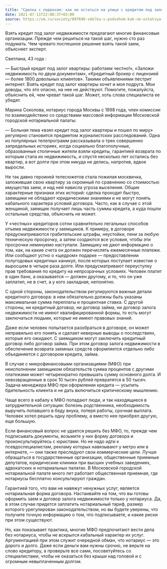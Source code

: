 ```yaml
---
title: "Сделка с подвохом: как не остаться на улице с кредитом под залог квартиры"
date: 2021-07-11T22:08:37+03:00
source: https://vm.ru/society/897690-sdelka-s-podvohom-kak-ne-ostatsya-na-ulice-s-kreditom-pod-zalog-kvartiry
---
```


Взять кредит под залог недвижимости предлагают многие финансовые организации. Прежде чем решиться на такой шаг, нужно сто раз подумать. Чем чревато поспешное решение взять такой заем, объясняет эксперт.

Светлана, 43 года :

— Быстрый кредит под залог квартиры: работаем честно!», «Заложи недвижимость по двум документам», «Кредитный брокер с лицензией — более 1800 довольных клиентов». Такими объявлениями пестрит интернет. Взять кредит под залог квартиры хочет и моя подруга. Мои доводы, что это опасно, на нее не действуют. Помогите, пожалуйста, объяснить ей, чем чреват такой шаг. Может, хоть слова специалиста ее убедят.

Марина Соколова, нотариус города Москвы с 1998 года, член комиссии по взаимодействию со средствами массовой информации Московской городской нотариальной палаты:

— Больная тема «взял кредит под залог квартиры и пошел по миру» регулярно становится предметом журналистских расследований. Одна из популярных телепрограмм рассказывала о трех совершенно запредельных историях, когда социально благополучные, образованные столичные жители взяли кредиты, гарантией возврата по которым стала их недвижимость, и спустя несколько лет остались без квартир, а вот долги при этом никуда не делись, напротив, вдвое выросли.

Не так давно героиней телесюжетов стала пожилая москвичка, заложившая свою квартиру за скромный по сравнению со стоимостью имущества заем, и над ней нависла угроза выселения. Общие характерные признаки этих историй: сделка проходит быстро, заемщики не обладают юридическими знаниями и не могут понять кабального характера условий договора. Часто, как в случае с этой женщиной, заемщик получает лишь часть суммы кредита, а куда пошли остальные средства, объяснить не может.

У «честных» кредиторов сотни сравнительно легальных способов отъема недвижимости у заемщиков. К примеру, в договоре предусматриваются грабительские штрафы, неустойки, пени за любую техническую просрочку, а затем создаются все условия, чтобы эти просрочки неминуемо наступали. Заемщику не дают информацию о том, как, на какие счета он должен перечислять ежемесячные платежи. Или сообщают устно о «щедром» подарке — предоставлении полугодовых кредитных каникул, после которых поступает известие о выросшем в четыре раза долге. Или предусматривают переуступку прав требования по кредиту на непрозрачных условиях. Человек платит в один банк, а оказывается — должен другому, и то, что он уже заплатил, не в счет, а у кого закладная, непонятно.

С одной стороны, законодательством регулируются важные детали кредитного договора: в нем обязательно должны быть указаны максимальная сумма переплаты и процентная ставка. С другой стороны, ни кредитный договор, ни договор займа, ни договор залога недвижимости не имеют квалифицированной формы, то есть могут заключаться людьми, которые не имеют правовых знаний.

Даже если человек попытается разобраться в договоре, он может неправильно его понять и сделает неверные выводы о последствиях, которые его ожидают. С заемщиком могут заключить кредитный договор либо договор займа. При этом договор залога недвижимости в обеспечение возврата заемных средств оформляется отдельно либо объединяется с договором кредита, займа.

В случае с микрофинансовыми организациями (МФО) при неисполнении заемщиком обязательств сумма процентов с другими платежами может четырехкратно превышать сумму основного долга. И невозвращенные в срок 10 тысяч рублей превратятся в 50 тысяч. Задача менеджера МФО при оформлении кредита — усыпить бдительность клиента и не дать включиться критическому мышлению.

Чаще всего в кабалу к МФО попадают люди, и так находящиеся в затруднительной ситуации: болезнь родственника, необходимость выручить попавшего в беду внука, потеря работы, срочная выплата. Человек хотел решить одну проблему, а вместо нее приобрел другую, еще большую.

Если финансовый вопрос не удается решить без МФО, то, прежде чем подписывать документы, возьмите у них форму договора и проконсультируйтесь с юристами. Но не надо идти к псевдоспециалистам, рекламу которых навязывают у метро или в интернете, — они также преследуют свои коммерческие цели. Лучше обращаться в государственные организации, общественные приемные депутатов, юридические клиники при высших учебных заведениях, адвокатских и нотариальных палатах. В Московской городской нотариальной палате много лет работает общественная приемная, где нотариусы бесплатно консультируют граждан.

Гарантией того, что вам не навяжут ненужных услуг, является нотариальная форма договора. Настаивайте на том, что вы готовы оформить заем и договор залога недвижимости только у нотариуса. Да, в этом случае придется заплатить нотариальный тариф, размер которого урегулирован законодательством, но вы будете уверены, что получите точную информацию о том, что подписываете, и какие риски при этом существуют.

Но, как показывает практика, многие МФО предпочитают вести дела без нотариуса, чтобы не вскрылся кабальный характер их услуг. Аргументацией при этом служит очередной обман, что нотариус — это дорого и долго. Даже если деньги вам нужны срочно, не верьте на слово кредитору, а проверьте все сами, посоветуйтесь cо специалистами, чтобы не оказаться без крыши над головой и с огромным невыплаченным долгом.